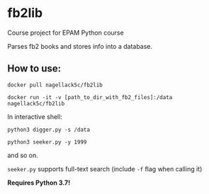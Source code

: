 # fb2lib
Course project for EPAM Python course

Parses fb2 books and stores info into a database.

## How to use:
``docker pull nagellack5c/fb2lib``

``docker run -it -v [path_to_dir_with_fb2_files]:/data nagellack5c/fb2lib``

In interactive shell:

``python3 digger.py -s /data``

``python3 seeker.py -y 1999``

and so on.

``seeker.py`` supports full-text search (include ``-f`` flag when calling it)

**Requires Python 3.7!**
